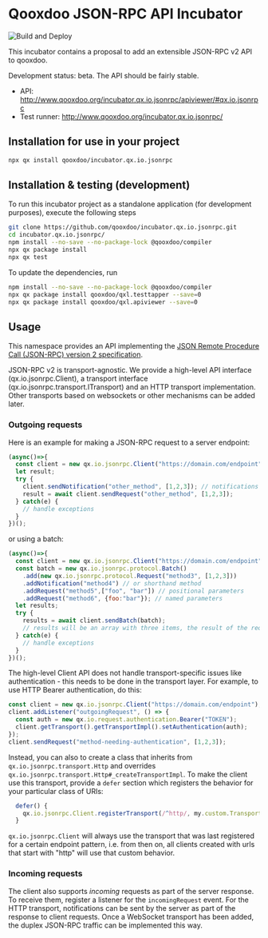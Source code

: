 # Qooxdoo JSON-RPC API Incubator

![Build and Deploy](https://github.com/qooxdoo/incubator.qx.io.jsonrpc/workflows/Build%20and%20Deploy/badge.svg)

This incubator contains a proposal to add an extensible JSON-RPC v2 API 
to qooxdoo.

Development status: beta. The API should be fairly stable.

- API: http://www.qooxdoo.org/incubator.qx.io.jsonrpc/apiviewer/#qx.io.jsonrpc
- Test runner: http://www.qooxdoo.org/incubator.qx.io.jsonrpc/

## Installation for use in your project

```bash
npx qx install qooxdoo/incubator.qx.io.jsonrpc
```

## Installation & testing (development)

To run this incubator project as a standalone application
(for development purposes), execute the following steps

```bash
git clone https://github.com/qooxdoo/incubator.qx.io.jsonrpc.git
cd incubator.qx.io.jsonrpc/
npm install --no-save --no-package-lock @qooxdoo/compiler
npx qx package install
npx qx test
```

To update the dependencies, run

```bash
npm install --no-save --no-package-lock @qooxdoo/compiler
npx qx package install qooxdoo/qxl.testtapper --save=0
npx qx package install qooxdoo/qxl.apiviewer --save=0
```

## Usage

This namespace provides an API implementing the [JSON Remote Procedure Call
(JSON-RPC) version 2 specification](https://www.jsonrpc.org/specification).

JSON-RPC v2 is transport-agnostic. We provide a high-level
API interface (qx.io.jsonrpc.Client), a transport interface
(qx.io.jsonrpc.transport.ITransport) and an HTTP transport implementation.
Other transports based on websockets or other mechanisms can be added later.

### Outgoing requests

Here is an example for making a JSON-RPC request to a server endpoint: 

```javascript
(async()=>{
  const client = new qx.io.jsonrpc.Client("https://domain.com/endpoint");
  let result;
  try {
    client.sendNotification("other_method", [1,2,3]); // notifications are "fire & forget"
    result = await client.sendRequest("other_method", [1,2,3]);
  } catch(e) {
    // handle exceptions
  }
})();
```

or using a batch:

```javascript
(async()=>{
  const client = new qx.io.jsonrpc.Client("https://domain.com/endpoint");
  const batch = new qx.io.jsonrpc.protocol.Batch()
    .add(new qx.io.jsonrpc.protocol.Request("method3", [1,2,3]))
    .addNotification("method4") // or shorthand method
    .addRequest("method5",["foo", "bar"]) // positional parameters
    .addRequest("method6", {foo:"bar"}); // named parameters
  let results;
  try {
    results = await client.sendBatch(batch);
    // results will be an array with three items, the result of the requests
  } catch(e) {
    // handle exceptions
  }
})();
```

The high-level Client API does not handle transport-specific issues like
authentication - this needs to be done in the transport layer. For example,
to use HTTP Bearer authentication, do this:

```javascript
const client = new qx.io.jsonrpc.Client("https://domain.com/endpoint");
client.addListener("outgoingRequest", () => {
  const auth = new qx.io.request.authentication.Bearer("TOKEN");
  client.getTransport().getTransportImpl().setAuthentication(auth);  
});
client.sendRequest("method-needing-authentication", [1,2,3]);
```

Instead, you can also to create a class that inherits
from `qx.io.jsonrpc.transport.Http` and overrides
`qx.io.jsonrpc.transport.Http#_createTransportImpl`. To make
the client use this transport, provide a `defer` section
which registers the behavior for your particular class of URIs:

```javascript 
  defer() {
    qx.io.jsonrpc.Client.registerTransport(/^http/, my.custom.Transport); 
  } 
```

`qx.io.jsonrpc.Client` will always use the transport that was last
registered for a certain endpoint pattern, i.e. from then on, all clients
created with urls that start with "http" will use that custom behavior.

### Incoming requests

The client also supports *incoming* requests as part of the server
response. To receive them, register a listener for the `incomingRequest`
event. For the HTTP transport, notifications can be sent by the server
as part of the response to client requests. Once a WebSocket transport
has been added, the duplex JSON-RPC traffic can be implemented this way.
